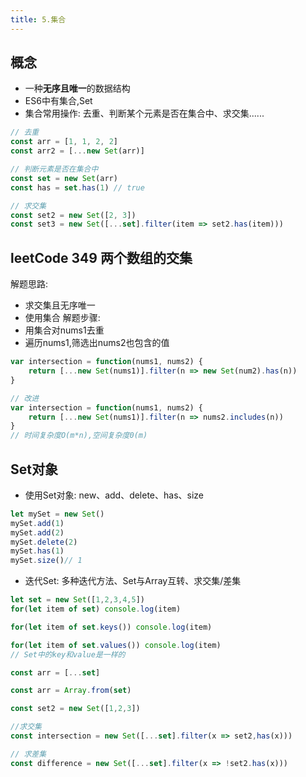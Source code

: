 ```yaml
---
title: 5.集合
---
```


## 概念
- 一种**无序且唯一**的数据结构
- ES6中有集合,Set
- 集合常用操作: 去重、判断某个元素是否在集合中、求交集......
```js
// 去重
const arr = [1, 1, 2, 2]
const arr2 = [...new Set(arr)]

// 判断元素是否在集合中
const set = new Set(arr)
const has = set.has(1) // true

// 求交集
const set2 = new Set([2, 3])
const set3 = new Set([...set].filter(item => set2.has(item)))

```

## leetCode 349 两个数组的交集
解题思路:
- 求交集且无序唯一
- 使用集合
解题步骤:
- 用集合对nums1去重
- 遍历nums1,筛选出nums2也包含的值
```js
var intersection = function(nums1, nums2) {
    return [...new Set(nums1)].filter(n => new Set(num2).has(n))
}

// 改进
var intersection = function(nums1, nums2) {
    return [...new Set(nums1)].filter(n => nums2.includes(n))
}
// 时间复杂度O(m*n),空间复杂度0(m)
```

## Set对象
- 使用Set对象: new、add、delete、has、size
```js
let mySet = new Set()
mySet.add(1)
mySet.add(2)
mySet.delete(2)
mySet.has(1)
mySet.size()// 1
```
- 迭代Set: 多种迭代方法、Set与Array互转、求交集/差集
```js
let set = new Set([1,2,3,4,5])
for(let item of set) console.log(item)

for(let item of set.keys()) console.log(item)

for(let item of set.values()) console.log(item)
// Set中的key和value是一样的

const arr = [...set]

const arr = Array.from(set)

const set2 = new Set([1,2,3])

//求交集
const intersection = new Set([...set].filter(x => set2,has(x)))

// 求差集
const difference = new Set([...set].filter(x => !set2.has(x)))
```
